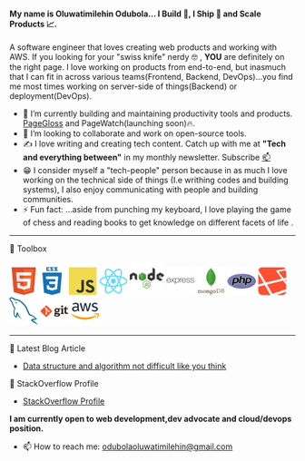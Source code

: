 
<!--
**Odubolaoluwatimilehin/Odubolaoluwatimilehin** is a ✨ _special_ ✨ repository because its `README.md` (this file) appears on your GitHub profile. -->
#### My name is Oluwatimilehin Odubola... I Build :construction_worker:, I Ship :rocket:  and Scale Products :chart_with_upwards_trend:.

A software engineer that loves creating web products and working with AWS. If you looking for your "swiss knife" nerdy 🤓 , **YOU** are definitely on the right page. I love working on products from end-to-end, but inasmuch that I can fit in across various teams(Frontend, Backend, DevOps)...you find me most times working on server-side of things(Backend) or deployment(DevOps).

- 🔭 I’m currently building and maintaining productivity tools and products. [PageGloss](https://github.com/Odubolaoluwatimilehin/PageGloss) and PageWatch(launching soon):fire:.
- 👯 I’m looking to collaborate and work on open-source tools.
- ✍️ I love writing and creating tech content. Catch up with me at **"Tech and everything between"** in my monthly newsletter. Subscribe [📫](https://buttondown.email/Itz_timilehin)
- :grin: I consider myself a "tech-people" person because in as much I love working on the technical side of things (I.e writhing codes and building systems), I also enjoy communicating with people and building communities.
- ⚡ Fun fact: ...aside from punching my keyboard, I love playing the game of chess and reading books to get knowledge on different facets of life . 

-----------------------------------

🧰 Toolbox

<img src="https://github.com/devicons/devicon/blob/master/icons/html5/html5-original.svg" alt="HTML" width="50" height="50"/><img src="https://github.com/devicons/devicon/blob/master/icons/css3/css3-plain-wordmark.svg" alt="CSS" width="50" height="50"/> 
<img src="https://github.com/devicons/devicon/blob/master/icons/javascript/javascript-original.svg" alt="JavaScript" width="50" height="50"/> 
<img src="https://github.com/devicons/devicon/blob/master/icons/react/react-original.svg" alt="React" width="50" height="50"/> 
<img src="https://github.com/devicons/devicon/blob/master/icons/nodejs/nodejs-original-wordmark.svg" alt="NodeJS" width="60" height="60"/>
<img src="https://github.com/devicons/devicon/blob/master/icons/express/express-original-wordmark.svg" alt="ExpressJS" width="50" height="50"/>
<img src="https://github.com/devicons/devicon/blob/master/icons/mongodb/mongodb-original-wordmark.svg" alt="MongoDB" width="50" height="50"/>
<img src="https://github.com/devicons/devicon/blob/master/icons/php/php-original.svg" alt="PHP" width="50" height="50"/>
<img src="https://github.com/devicons/devicon/blob/master/icons/laravel/laravel-plain.svg" alt="Laravel" width="50" height="50"/>
<img src="https://github.com/devicons/devicon/blob/master/icons/mysql/mysql-original.svg" alt="MySQl" width="50" height="50"/>
<img src="https://github.com/devicons/devicon/blob/master/icons/git/git-original-wordmark.svg" alt="Git" width="50" height="50"/>
<img src="https://github.com/devicons/devicon/blob/master/icons/amazonwebservices/amazonwebservices-original-wordmark.svg" alt="AWS" width="50" height="50"/>

-----------------------------------

📘 Latest Blog Article

- [Data structure and algorithm not difficult like you think](https://odubolaoluwatimilehin.medium.com/data-structure-and-algorithm-not-difficult-like-you-think-f35ae9f32a48)

🧮 StackOverflow Profile

- [StackOverflow Profile](https://stackoverflow.com/users/10757574/odubola-oluwatimilehin?tab=profile)

**I am currently open to web development,dev advocate and cloud/devops position.** 

- 📫 How to reach me: [odubolaoluwatimilehin@gmail.com](odubolaoluwatimilehin@gmail.com)
